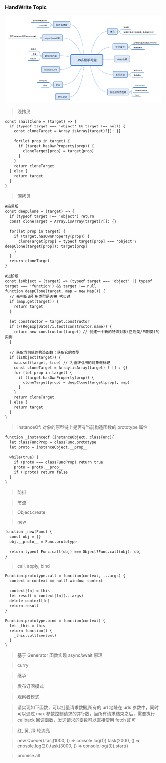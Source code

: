 ### HandWrite Topic

![HandWrite](../imgs/handWrite.png)

> 浅拷贝

```
const shallClone = (target) => {
  if (typeof target === 'object' && target !== null) {
    const cloneTarget = Array.isArray(target)?[]: {}

    for(let prop in target) {
      if (target.hasOwnProperty(prop)) {
        cloneTarget[prop] = target[prop]
      }
    }
    return cloneTarget
  } else {
    return target
  }
}
```

> 深拷贝

```
#简易版
const deepClone = (target) => {
  if (typeof target !== 'object') return
  const cloneTarget = Array.isArray(target)?[]: {}

  for(let prop in target) {
    if (target.hasOwnProperty(prop)) {
      cloneTarget[prop] = typeof target[prop] === 'object'? deepClone(target[prop]): target[prop]
    }
  }
  return cloneTarget
}

#进阶版
const isObject = (target) => (typeof target === 'object' || typeof target === 'function') && target !== null
function deepClone(target, map = new Map()) {
  // 先判断该引用类型是否被 拷贝过
  if (map.get(target)) {
    return target
  }

  let constructor = target.constructor
  if (/(RegExp|Date)/i.test(constructor.name)) {
    return new constructor(target) // 创建一个新的特殊对象(正则类/日期类)的实例
  }

  // 获取当前值的构造函数：获取它的类型
  if (isObject(target)) {
    map.set(target, true) // 为循环引用的对象做标记
    const cloneTarget = Array.isArray(target) ? [] : {}
    for (let prop in target) {
      if (target.hasOwnProperty(prop)) {
        cloneTarget[prop] = deepClone(target[prop], map)
      }
    }
    return cloneTarget
  } else {
    return target
  }
}
```

> instanceOf: 对象的原型链上是否有当前构造函数的 prototype 属性

```
function _instanceof (instanceObject, classFunc){
  let classFuncProp = classFunc.prototype
  let proto = instanceObject.__prop__

  while(true) {
    if (proto === classFuncProp) return true
    proto = proto.__prop__
    if (!proto) return false
  }
}
```

> 防抖

> 节流

> Object.create

> new

```
function _new(Func) {
  const obj = {}
  obj.__proto__ = Func.prototype

  return typeof Func.call(obj) === Object?Func.call(obj): obj
}

```

> call, apply, bind

```
Function.prototype.call = function(context, ...args) {
  context = context == null? window: context

  context[fn] = this
  let result = context[fn](...args)
  delete context[fn]
  return result
}

Function.prototype.bind = function(context) {
  let _this = this
  return function() {
    _this.call(context)
  }
}
```

> 基于 Generator 函数实现 async/await 原理

> curry

> 继承

> 发布订阅模式

> 观察者模式

> 请实现如下函数，可以批量请求数据,所有的 url 地址在 urls 参数中，同时可以通过 max 参数控制请求的并行数，当所有请求结束之后，需要执行 callback 回调函数，发送请求的函数可以直接使用 fetch 即可

> 红, 黄, 绿 轮流亮

> new Queue().tasj(1000, () => console.log(1)).task(2000, () => cnosole.log(2)).task(3000, () => console.log(3)).start()

> promise.all
